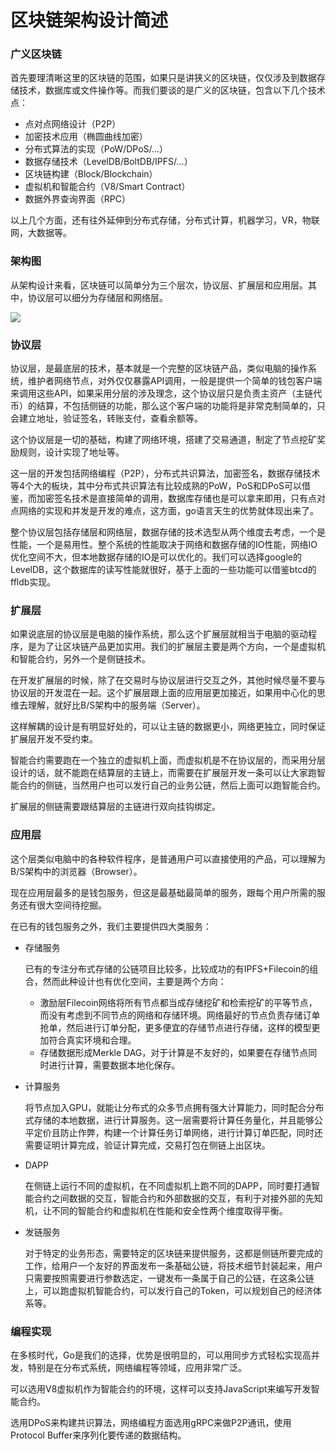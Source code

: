 # 区块链架构设计简述

### 广义区块链

首先要理清晰这里的区块链的范围，如果只是讲狭义的区块链，仅仅涉及到数据存储技术，数据库或文件操作等。而我们要谈的是广义的区块链，包含以下几个技术点：

- 点对点网络设计（P2P）
- 加密技术应用（椭圆曲线加密）
- 分布式算法的实现（PoW/DPoS/...）
- 数据存储技术（LevelDB/BoltDB/IPFS/...）
- 区块链构建（Block/Blockchain）
- 虚拟机和智能合约（V8/Smart Contract）
- 数据外界查询界面（RPC）

以上几个方面，还有往外延伸到分布式存储，分布式计算，机器学习，VR，物联网，大数据等。

### 架构图

从架构设计来看，区块链可以简单分为三个层次，协议层、扩展层和应用层。其中，协议层可以细分为存储层和网络层。

![](http://chuantu.biz/t6/341/1531464230x-1404755468.png)

### 协议层

协议层，是最底层的技术，基本就是一个完整的区块链产品，类似电脑的操作系统，维护者网络节点，对外仅仅暴露API调用，一般是提供一个简单的钱包客户端来调用这些API，如果采用分层的涉及理念，这个协议层只是负责主资产（主链代币）的结算，不包括侧链的功能，那么这个客户端的功能将是非常克制简单的，只会建立地址，验证签名，转账支付，查看余额等。

这个协议层是一切的基础，构建了网络环境，搭建了交易通道，制定了节点挖矿奖励规则，设计实现了地址等。

这一层的开发包括网络编程（P2P），分布式共识算法，加密签名，数据存储技术等4个大的板块，其中分布式共识算法有比较成熟的PoW，PoS和DPoS可以借鉴，而加密签名技术是直接简单的调用，数据库存储也是可以拿来即用，只有点对点网络的实现和并发是开发的难点，这方面，go语言天生的优势就体现出来了。

整个协议层包括存储层和网络层，数据存储的技术选型从两个维度去考虑，一个是性能，一个是易用性。整个系统的性能取决于网络和数据存储的IO性能，网络IO优化空间不大，但本地数据存储的IO是可以优化的。我们可以选择google的LevelDB，这个数据库的读写性能就很好，基于上面的一些功能可以借鉴btcd的ffldb实现。

### 扩展层

如果说底层的协议层是电脑的操作系统，那么这个扩展层就相当于电脑的驱动程序，是为了让区块链产品更加实用。我们的扩展层主要是两个方向，一个是虚拟机和智能合约，另外一个是侧链技术。

在开发扩展层的时候，除了在交易时与协议层进行交互之外，其他时候尽量不要与协议层的开发混在一起。这个扩展层跟上面的应用层更加接近，如果用中心化的思维去理解，就好比B/S架构中的服务端（Server）。

这样解耦的设计是有明显好处的，可以让主链的数据更小，网络更独立，同时保证扩展层开发不受约束。

智能合约需要跑在一个独立的虚拟机上面，而虚拟机是不在协议层的，而采用分层设计的话，就不能跑在结算层的主链上，而需要在扩展层开发一条可以让大家跑智能合约的侧链，当然用户也可以发行自己的业务公链，然后上面可以跑智能合约。

扩展层的侧链需要跟结算层的主链进行双向挂钩绑定。

### 应用层

这个层类似电脑中的各种软件程序，是普通用户可以直接使用的产品，可以理解为B/S架构中的浏览器（Browser）。

现在应用层最多的是钱包服务，但这是最基础最简单的服务，跟每个用户所需的服务还有很大空间待挖掘。

在已有的钱包服务之外，我们主要提供四大类服务：

- 存储服务

	已有的专注分布式存储的公链项目比较多，比较成功的有IPFS+Filecoin的组合，然而此种设计也有优化空间，主要是两个方向：
	- 激励层Filecoin网络将所有节点都当成存储挖矿和检索挖矿的平等节点，而没有考虑到不同节点的网络和存储环境。网络最好的节点负责存储订单抢单，然后进行订单分配，更多便宜的存储节点进行存储，这样的模型更加符合真实环境和合理。
	- 存储数据形成Merkle DAG，对于计算是不友好的，如果要在存储节点同时进行计算，需要数据本地化保存。

- 计算服务

	将节点加入GPU，就能让分布式的众多节点拥有强大计算能力，同时配合分布式存储的本地数据，进行计算服务。这一层需要将计算任务量化，并且能够公平定价且防止作弊，构建一个计算任务订单网络，进行计算订单匹配，同时还需要证明计算完成，验证计算完成，交易打包在侧链上出区块。

- DAPP

	在侧链上运行不同的虚拟机，在不同虚拟机上跑不同的DAPP，同时要打通智能合约之间数据的交互，智能合约和外部数据的交互，有利于对接外部的先知机，让不同的智能合约和虚拟机在性能和安全性两个维度取得平衡。
- 发链服务

	对于特定的业务形态，需要特定的区块链来提供服务，这都是侧链所要完成的工作，给用户一个友好的界面发布一条基础公链，将技术细节封装起来，用户只需要按照需要进行参数选定，一键发布一条属于自己的公链，在这条公链上，可以跑虚拟机智能合约，可以发行自己的Token，可以规划自己的经济体系等。

### 编程实现

在多核时代，Go是我们的选择，优势是很明显的，可以用同步方式轻松实现高并发，特别是在分布式系统，网络编程等领域，应用非常广泛。

可以选用V8虚拟机作为智能合约的环境，这样可以支持JavaScript来编写开发智能合约。

选用DPoS来构建共识算法，网络编程方面选用gRPC来做P2P通讯，使用Protocol Buffer来序列化要传递的数据结构。



